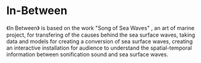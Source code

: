 # In-Between

《In Between》 is based on the work "Song of Sea Waves" , an art of marine project, for transfering of the causes behind the sea surface waves, taking data and models for creating a conversion of sea surface waves, creating an interactive installation for audience to understand the spatial-temporal information between sonification sound and sea surface waves.
